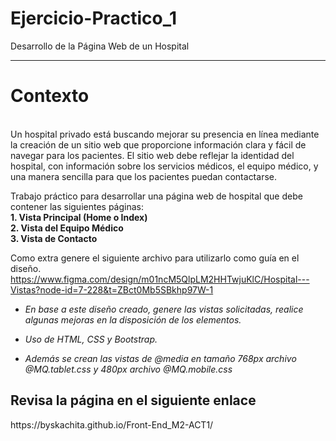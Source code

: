 # Ejercicio-Practico_1
Desarrollo de la Página Web de un Hospital
<hr>

<h1><strong>Contexto</strong></h1> <br>
Un hospital privado está buscando mejorar su presencia en línea mediante la creación de un
sitio web que proporcione información clara y fácil de navegar para los pacientes. El sitio web
debe reflejar la identidad del hospital, con información sobre los servicios médicos, el equipo
médico, y una manera sencilla para que los pacientes puedan contactarse.

<br>

Trabajo práctico para desarrollar una página web de hospital que debe contener las siguientes páginas: <br>
<strong>1. Vista Principal (Home o Index) <br>
2. Vista del Equipo Médico <br>
3. Vista de Contacto</strong>

   Como extra genere el siguiente archivo para utilizarlo como guía en el diseño.
   https://www.figma.com/design/m01ncM5QlpLM2HHTwjuKlC/Hospital---Vistas?node-id=7-228&t=ZBct0Mb5SBkhp97W-1

  <ul>
    <li>
      <p><em>En base a este diseño creado, genere las vistas solicitadas, realice algunas mejoras en la disposición de los elementos.</em></p>
    </li>
    <li>
      <p><em>Uso de HTML, CSS y Bootstrap.</em></p>
    </li>
    <li>
      <p><em>Además se crean las vistas de @media en tamaño 768px archivo @MQ.tablet.css y 480px archivo @MQ.mobile.css</em></p>
    </li>
  </ul>

  <h2><strong>Revisa la página en el siguiente enlace</strong></h2> 
  https://byskachita.github.io/Front-End_M2-ACT1/
